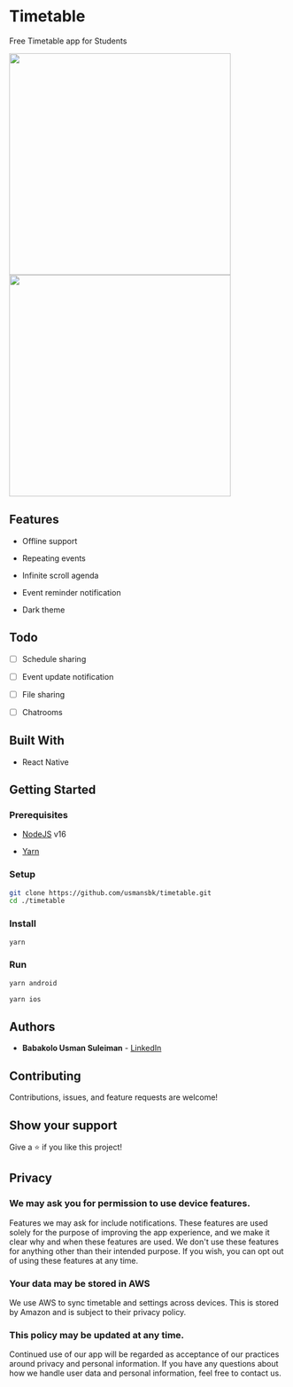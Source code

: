 # Timetable

Free Timetable app for Students

<p float="left">
<img src="https://user-images.githubusercontent.com/10219539/200135313-7f91ec04-9624-401f-b86d-624294e0bd3e.png" width="400">
<img src="https://user-images.githubusercontent.com/10219539/200135318-f865b045-2974-4267-ae5c-cec33b4ce0bb.png" width="400">
</p>

## Features

- Offline support

- Repeating events

- Infinite scroll agenda

- Event reminder notification

- Dark theme

## Todo

- [ ] Schedule sharing

- [ ] Event update notification

- [ ] File sharing

- [ ] Chatrooms

## Built With

- React Native

## Getting Started

### Prerequisites

- [NodeJS](https://nodejs.org/en/) v16

- [Yarn](https://yarnpkg.com/getting-started/install)

### Setup

```sh
git clone https://github.com/usmansbk/timetable.git
cd ./timetable
```

### Install

```sh
yarn
```

### Run

```sh
yarn android
```

```sh
yarn ios
```

## Authors

- **Babakolo Usman Suleiman** - [LinkedIn](https://www.linkedin.com/in/usmansbk/)

## Contributing

Contributions, issues, and feature requests are welcome!

## Show your support

Give a ⭐️ if you like this project!

## Privacy

### We may ask you for permission to use device features.

Features we may ask for include notifications. These features are used solely for the purpose of improving the app experience, and we make it clear why and when these features are used. We don't use these features for anything other than their intended purpose. If you wish, you can opt out of using these features at any time.

### Your data may be stored in AWS

We use AWS to sync timetable and settings across devices. This is stored by Amazon and is subject to their privacy policy.

### This policy may be updated at any time.

Continued use of our app will be regarded as acceptance of our practices around privacy and personal information. If you have any questions about how we handle user data and personal information, feel free to contact us.
